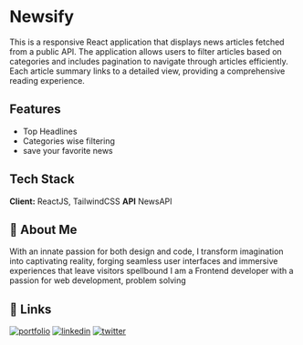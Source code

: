 
# Newsify

This is a responsive React application that displays news articles fetched from a public API. The application allows users to filter articles based on categories and includes pagination to navigate through articles efficiently. Each article summary links to a detailed view, providing a comprehensive reading experience.






## Features

- Top Headlines
- Categories wise filtering
- save your favorite news


## Tech Stack

**Client:** ReactJS, TailwindCSS
**API** NewsAPI





## 🚀 About Me
With an innate passion for both design and code, I transform imagination into captivating reality, forging seamless user interfaces and immersive experiences that leave visitors spellbound
I am a Frontend developer with a passion for web development, problem solving


## 🔗 Links
[![portfolio](https://img.shields.io/badge/my_portfolio-000?style=for-the-badge&logo=ko-fi&logoColor=white)](https://ashish4.vercel.app/)
[![linkedin](https://img.shields.io/badge/linkedin-0A66C2?style=for-the-badge&logo=linkedin&logoColor=white)](https://www.linkedin.com/in/ashish-kumar-4566211a3/)
[![twitter](https://img.shields.io/badge/twitter-1DA1F2?style=for-the-badge&logo=twitter&logoColor=white)](https://twitter.com/Ashishk23857136)

